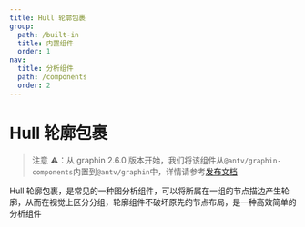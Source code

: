 ```yaml
---
title: Hull 轮廓包裹
group:
  path: /built-in
  title: 内置组件
  order: 1
nav:
  title: 分析组件
  path: /components
  order: 2
---
```


# Hull 轮廓包裹

> 注意 ⚠️：从 graphin 2.6.0 版本开始，我们将该组件从`@antv/graphin-components`内置到`@antv/graphin`中，详情请参考[发布文档](https://www.yuque.com/antv/gi/gstoyh)

Hull 轮廓包裹，是常见的一种图分析组件，可以将所属在一组的节点描边产生轮廓，从而在视觉上区分分组，轮廓组件不破坏原先的节点布局，是一种高效简单的分析组件

<code src='./demos/Simple.tsx'></code>

<API src='./api-docs.ts'></API>
